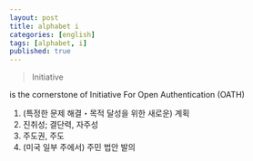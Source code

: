 ```yaml
---
layout: post
title: alphabet i
categories: [english]
tags: [alphabet, i]
published: true
---
```


> Initiative

is the cornerstone of Initiative For Open Authentication (OATH)

1) (특정한 문제 해결・목적 달성을 위한 새로운) 계획
2) 진취성; 결단력, 자주성 
3) 주도권, 주도 
4) (미국 일부 주에서) 주민 법안 발의



